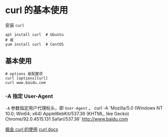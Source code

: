 # curl 的基本使用

安装 `curl`

```shell
apt install curl  # Ubuntu
# 或
yum install curl  # CentOS
```

## 基本使用

```shell
# options 是配置项
curl [options][url]
curl www.baidu.com
```

### -A 指定 User-Agent

`-A` 参数指定用户代理标头，即 `User-Agent` 。
curl -A 'Mozilla/5.0 (Windows NT 10.0; Win64; x64) AppleWebKit/537.36 (KHTML, like Gecko) Chrome/92.0.4515.131 Safari/537.36' http://www.baidu.com

[掘金 curl 的使用](https://juejin.cn/post/7020291189832155166)
[curl docs](https://curl.se/docs/)
